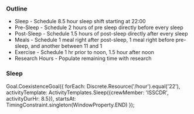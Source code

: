 
### Outline

+ Sleep - Schedule 8.5 hour sleep shift starting at 22:00
+ Pre-Sleep - Schedule 2 hours of pre sleep directly before every sleep 
+ Post-Sleep - Schedule 1.5 hours of post-sleep directly after every sleep
+ Meals - Schedule 1 meal right after post-sleep, 1 meal right before pre-sleep, and another between 11 and 1 
+ Exercise - Schedule 1 hr prior to noon, 1.5 hour after noon
+ Research Hours - Populate remaining time with research

### Sleep

Goal.CoexistenceGoal({
    forEach: Discrete.Resource('/hour').equal('22'),
    activityTemplate: ActivityTemplates.Sleep({crewMember: 'ISSCDR', activityDurHr: 8.5}),
    startsAt: TimingConstraint.singleton(WindowProperty.END)
  });
